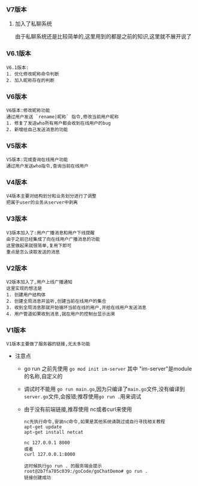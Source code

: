 ### V7版本

1. 加入了私聊系统

   由于私聊系统还是比较简单的,这里用到的都是之前的知识,这里就不展开说了





### V6.1版本

```
V6.1版本:
1. 优化修改昵称命令判断
2. 加入昵称存在的判断
```





### V6版本

```
V6版本:修改昵称功能
通过用户发送 `rename|昵称` 指令,修改当前用户昵称
1. 修复了发送who所有用户都会收到在线用户的bug
2. 新增给自己发送消息的功能
```



### V5版本

```
V5版本:完成查询在线用户功能
通过用户发送who指令,查询当前在线用户
```



### V4版本

```
V4版本主要对结构划分和业务划分进行了调整
把属于user的业务从server中剥离
```





### V3版本

```
V3版本加入了:用户广播消息和用户下线提醒
由于之前已经集成了向在线用户广播消息的功能
这里做起来就很简单,复用下即可
重点是怎么读取发送的消息
```





### V2版本

```
V2版本加入了,用户上线广播通知
这里实现的想法是
1. 创建用户结构体
2. 创建全局消息并监听,创建当前在线用户的集合
3. 收到全局消息那就开始循环当前在线的用户,并给在线用户发送消息
4. 用户管道如果收到消息,就在用户的控制台显示出来
```



### V1版本

```
V1版本主要做了服务器的链接,无太多功能
```

- 注意点

  - go run 之前先使用 `go mod init im-server` 其中 "im-server"是module的名称,自定义的

  - 调试时不能用 `go run main.go`,因为只编译了`main.go`文件,没有编译到`server.go`文件,会报错;推荐使用`go run .`用来调试

  - 由于没有前端链接,推荐使用 nc或者curl来使用

    ```
    nc先执行命令,安装nc命令,如果是其他系统请跳过或自行寻找相关教程
    apt-get update
    apt-get install netcat
    
    nc 127.0.0.1 8000
    或者
    curl 127.0.0.1:8000
    
    这时候执行go run . 的服务端会提示
    root@2b7fa705c039:/goCode/goChatDemo# go run .
    链接创建成功
    ```

    
